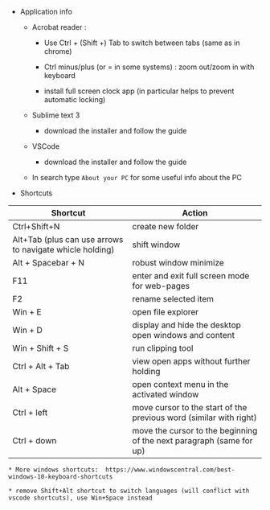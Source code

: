 * Application info

	* Acrobat reader : 

		- Use Ctrl + (Shift +) Tab to switch between tabs (same as in chrome) 
		- Ctrl minus/plus (or = in some systems)  : zoom out/zoom in with keyboard

		- install full screen clock app (in particular helps to prevent automatic locking)

	* Sublime text 3
		- download the installer and follow the guide

	* VSCode
		- download the installer and follow the guide

	* In search type ```About your PC``` for some useful info about the PC

* Shortcuts

| Shortcut | Action |
| ------------ | ------------- |
| Ctrl+Shift+N | create new folder |
| Alt+Tab (plus can use arrows to navigate whicle holding) | shift window|
| Alt + Spacebar + N | robust window minimize |
|F11 | enter and exit full screen mode for web-pages |
| F2 | rename selected item |
| Win + E | open file explorer |
| Win + D| display and hide the desktop open windows and content |
| Win + Shift + S |  run clipping tool |
| Ctrl + Alt + Tab | view open apps without further holding |
| Alt + Space | open context menu in the activated window |
|Ctrl + left| move cursor to the start of the previous word (similar with right) |
|Ctrl + down| move the cursor to the beginning of the next paragraph (same for up) | 

	* More windows shortcuts:  https://www.windowscentral.com/best-windows-10-keyboard-shortcuts

	* remove Shift+Alt shortcut to switch languages (will conflict with vscode shortcuts), use Win+Space instead